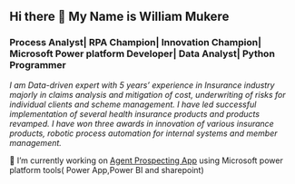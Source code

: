 ## Hi there 👋 My Name is William Mukere

### Process Analyst| RPA Champion| Innovation Champion| Microsoft Power platform Developer| Data Analyst| Python Programmer

_I am Data-driven expert with 5 years’ experience in Insurance industry majorly in claims analysis and mitigation of cost, underwriting of risks for individual clients and scheme management. I have led successful implementation of several health insurance products and products revamped. I have won three awards in innovation of various insurance products, robotic process automation for internal systems and member management._

🔭 I’m currently working on [Agent Prospecting App](https://github.com/william-mukere/Agent-Prospecting-App) using Microsoft power platform tools( Power App,Power BI and sharepoint)

<!--
**william-mukere/william-mukere** is a ✨ _special_ ✨ repository because its `README.md` (this file) appears on your GitHub profile.

Here are some ideas to get you started:

 🔭 I’m currently working on
- 🌱 I’m currently learning ...
- 👯 I’m looking to collaborate on ...
- 🤔 I’m looking for help with ...
- 💬 Ask me about ...
- 📫 How to reach me: ...
- 😄 Pronouns: ...
- ⚡ Fun fact: ...
-->
